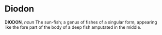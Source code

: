 # Diodon

**DIODON**, _noun_ The sun-fish; a genus of fishes of a singular form, appearing like the fore part of the body of a deep fish amputated in the middle.
